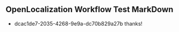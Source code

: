 ## OpenLocalization Workflow Test MarkDown
* dcac1de7-2035-4268-9e9a-dc70b829a27b 
thanks!<!--HONumber=Mar16_HO3-->
